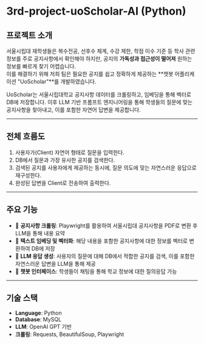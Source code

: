 # 3rd-project-uoScholar-AI (Python)

## 프로젝트 소개
서울시립대 재학생들은 복수전공, 선후수 체계, 수강 제한, 학점 이수 기준 등 학사 관련 정보를 주로 공지사항에서 확인해야 하지만, 공지의 **가독성과 접근성이 떨어져** 원하는 정보를 빠르게 찾기 어렵습니다.  
이를 해결하기 위해 저희 팀은 필요한 공지를 쉽고 정확하게 제공하는 **챗봇 어플리케이션 "UoScholar"**를 개발하였습니다.

UoScholar는 서울시립대학교 공지사항 데이터를 크롤링하고, 임베딩을 통해 벡터로 DB에 저장합니다. 이후 LLM 기반 프롬프트 엔지니어링을 통해 학생들의 질문에 맞는 공지사항을 찾아내고, 이를 포함한 자연어 답변을 제공합니다.

---

## 전체 흐름도
1. 사용자가(Client) 자연어 형태로 질문을 입력한다.   
2. DB에서 질문과 가장 유사한 공지를 검색한다.  
3. 검색된 공지를 사용자에게 제공하는 동시에, 질문 의도에 맞는 자연스러운 응답으로 재구성한다.  
4. 완성된 답변을 Client로 전송하여 출력한다.  

---

## 주요 기능
- 📌 **공지사항 크롤링**: Playwright를 활용하여 서울시립대 공지사항을 PDF로 변환 후 LLM을 통해 내용 요약  
- 📌 **텍스트 임베딩 및 벡터화**: 해당 내용을 포함한 공지사항에 대한 정보를 벡터로 변환하여 DB에 저장  
- 📌 **LLM 응답 생성**: 사용자의 질문에 대해 DB에서 적합한 공지를 검색, 이를 포함한 자연스러운 답변을 LLM을 통해 제공  
- 📌 **챗봇 인터페이스**: 학생들이 채팅을 통해 학교 정보에 대한 질의응답 가능  

---

## 기술 스택
- **Language**: Python  
- **Database**: MySQL 
- **LLM**: OpenAI GPT 기반  
- **크롤링**: Requests, BeautifulSoup, Playwright 
